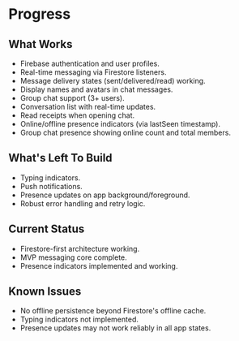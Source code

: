 # Progress

## What Works
- Firebase authentication and user profiles.
- Real-time messaging via Firestore listeners.
- Message delivery states (sent/delivered/read) working.
- Display names and avatars in chat messages.
- Group chat support (3+ users).
- Conversation list with real-time updates.
- Read receipts when opening chat.
- Online/offline presence indicators (via lastSeen timestamp).
- Group chat presence showing online count and total members.

## What's Left To Build
- Typing indicators.
- Push notifications.
- Presence updates on app background/foreground.
- Robust error handling and retry logic.

## Current Status
- Firestore-first architecture working.
- MVP messaging core complete.
- Presence indicators implemented and working.

## Known Issues
- No offline persistence beyond Firestore's offline cache.
- Typing indicators not implemented.
- Presence updates may not work reliably in all app states.


